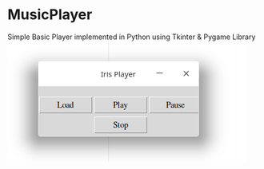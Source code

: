 # MusicPlayer
Simple Basic Player implemented in Python using Tkinter &amp; Pygame Library
![](musicPlayer.png?raw=true)
